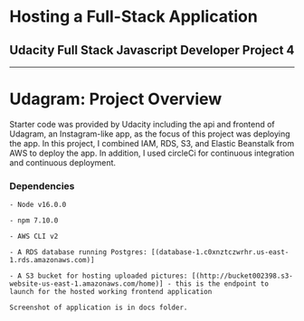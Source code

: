 # Hosting a Full-Stack Application
## Udacity Full Stack Javascript Developer Project 4

---
# Udagram: Project Overview

Starter code was provided by Udacity including the api and frontend of Udagram, an Instagram-like app, as the focus of this project was deploying the app. In this project, I combined IAM, RDS, S3, and Elastic Beanstalk from AWS to deploy the app. In addition, I used circleCi for continuous integration and continuous deployment.


### Dependencies

```
- Node v16.0.0

- npm 7.10.0

- AWS CLI v2

- A RDS database running Postgres: [(database-1.c0xnztczwrhr.us-east-1.rds.amazonaws.com)]

- A S3 bucket for hosting uploaded pictures: [(http://bucket002398.s3-website-us-east-1.amazonaws.com/home)] - this is the endpoint to launch for the hosted working frontend application

Screenshot of application is in docs folder.